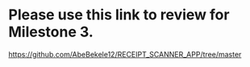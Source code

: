 # Please use this link to review for Milestone 3.
https://github.com/AbeBekele12/RECEIPT_SCANNER_APP/tree/master
